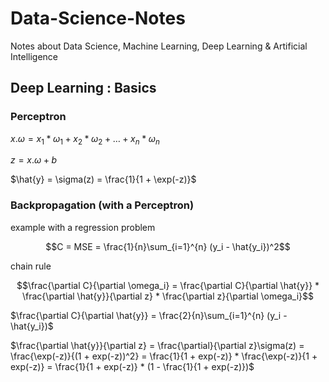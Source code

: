 # Data-Science-Notes
Notes about Data Science, Machine Learning, Deep Learning &amp; Artificial Intelligence

## Deep Learning : Basics

### Perceptron

$x.\omega = x_1*\omega_1 + x_2*\omega_2 + \dots + x_n*\omega_n$

$z = x.\omega + b$

$\hat{y} = \sigma(z) = \frac{1}{1 + \exp(-z)}$

### Backpropagation (with a Perceptron)

example with a regression problem 

$$C = MSE = \frac{1}{n}\sum_{i=1}^{n} (y_i - \hat{y_i})^2$$

chain rule

$$\frac{\partial C}{\partial \omega_i} = \frac{\partial C}{\partial \hat{y}} * \frac{\partial \hat{y}}{\partial z} * \frac{\partial z}{\partial \omega_i}$$

$\frac{\partial C}{\partial \hat{y}} = \frac{2}{n}\sum_{i=1}^{n} (y_i - \hat{y_i})$

$\frac{\partial \hat{y}}{\partial z} = \frac{\partial}{\partial z}\sigma(z) = \frac{\exp(-z)}{(1 + exp(-z))^2} = \frac{1}{1 + exp(-z)} * \frac{\exp(-z)}{1 + exp(-z)} = \frac{1}{1 + exp(-z)} * (1 - \frac{1}{1 + exp(-z)})$

